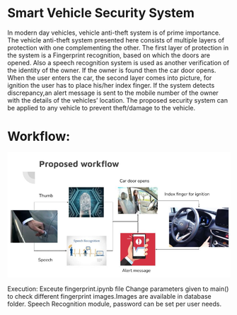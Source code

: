 # Smart Vehicle Security System

In modern day vehicles, vehicle anti-theft system is of prime importance. The vehicle anti-theft system presented here consists of multiple layers of protection with one complementing the other. The first layer of protection in the system is a Fingerprint recognition, based on which the doors are opened. Also a speech recognition system is used as another verification of the identity of the owner. If the owner is found then the car door opens. When the user enters the car, the second layer comes into picture, for ignition the user has to place his/her index finger. If the system detects discrepancy,an alert message is sent to the mobile number of the owner with the details of the vehicles’ location. 
The proposed security system can be applied to any vehicle to prevent theft/damage to the vehicle.

# Workflow:
![](database/workflow.jpg)



Execution:
Exceute fingerprint.ipynb file
Change parameters given to main() to check different fingerprint images.Images are available in database folder. 
Speech Recognition module, password can be set per user needs.
